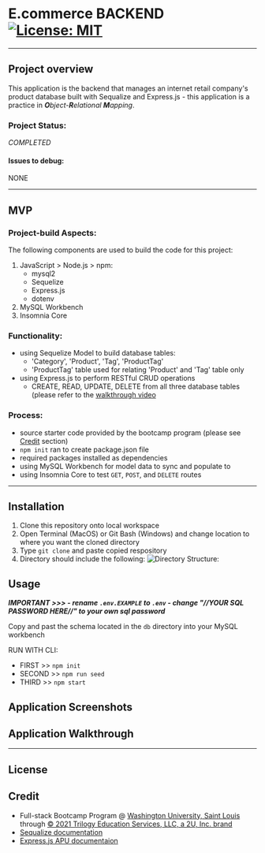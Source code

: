 # E.commerce BACKEND [![License: MIT](https://img.shields.io/badge/License-MIT-yellow.svg)](https://opensource.org/licenses/MIT)

****

## Project overview

This application is the backend that manages an internet retail company's product database built with Sequalize and Express.js - this application is a practice in ***O****bject-***R**elational **M***apping*.

### Project Status:

*COMPLETED*

#### Issues to debug:

NONE

****

## MVP

### Project-build Aspects:

The following components are used to build the code for this project:

1. JavaScript >  Node.js > npm:
    - mysql2
    - Sequelize
    - Express.js
    - dotenv
2. MySQL Workbench
3. Insomnia Core


### Functionality:

* using Sequelize Model to build database tables:
    - 'Category', 'Product', 'Tag', 'ProductTag'
    - 'ProductTag' table used for relating 'Product' and 'Tag' table only
* using Express.js to perform RESTful CRUD operations
    - CREATE, READ, UPDATE, DELETE from all three database tables (please refer to the [walkthrough video](#Application-Walkthrough)

### Process:

* source starter code provided by the bootcamp program (please see [Credit](#Credit) section)
* `npm init` ran to create package.json file
* required packages installed as dependencies
* using MySQL Workbench for model data to sync and populate to
* using Insomnia Core to test `GET`, `POST`, and `DELETE` routes

****

## Installation

1. Clone this repository onto local workspace
2. Open Terminal (MacOS) or Git Bash (Windows) and change location to where you want the cloned directory
3. Type `git clone` and paste copied respository
4. Directory should include the following:
![Directory Structure:](./assets/images/dir-struc.png)

## Usage

***IMPORTANT >>>
    - rename `.env.EXAMPLE` to `.env`
    - change "//YOUR SQL PASSWORD HERE//" to your own sql password***

Copy and past the schema located in the `db` directory into your MySQL workbench

RUN WITH CLI:

- FIRST >>     `npm init`
- SECOND >>    `npm run seed`
- THIRD >>     `npm start`  

## Application Screenshots

## Application Walkthrough


****

## License

## Credit

* Full-stack Bootcamp Program @ [Washington University, Saint Louis](https://bootcamp.tlcenter.wustl.edu/) through [© 2021 Trilogy Education Services, LLC, a 2U, Inc. brand](https://www.trilogyed.com/)
* [Sequalize documentation](https://sequelize.org/master/manual/)
* [Express.js APU documentaion](https://expressjs.com/en/5x/api.html)